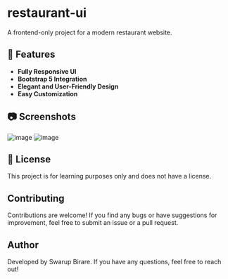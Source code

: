 # restaurant-ui

A frontend-only project for a modern restaurant website.

## 📌 Features
- **Fully Responsive UI**
- **Bootstrap 5 Integration**
- **Elegant and User-Friendly Design**
- **Easy Customization**

## 📷 Screenshots
![image](https://github.com/user-attachments/assets/c3ecc4a1-a498-4ec1-9052-b33606a3cae7)
![image](https://github.com/user-attachments/assets/8d837991-501a-4c27-9df0-c835512d3932)

## 📜 License
This project is for learning purposes only and does not have a license.

## Contributing
Contributions are welcome! If you find any bugs or have suggestions for improvement, feel free to submit an issue or a pull request.

## Author
Developed by Swarup Birare. If you have any questions, feel free to reach out!

